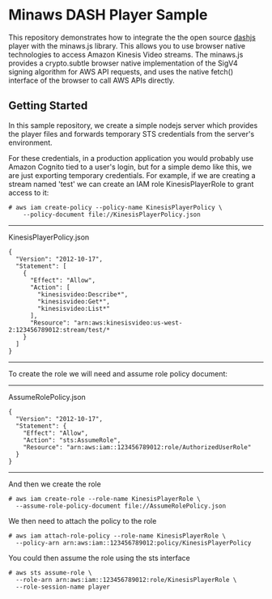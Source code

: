 Minaws DASH Player Sample
=========================

This repository demonstrates how to integrate the the open source [dashjs](https://dashjs.org/) player
with the minaws.js library.  This allows you to use browser native technologies
to access Amazon Kinesis Video streams.  The minaws.js provides a crypto.subtle
browser native implementation of the SigV4 signing algorithm for AWS API 
requests, and uses the native fetch() interface of the browser to call AWS APIs
directly.


Getting Started
---------------

In this sample repository, we create a simple nodejs server which provides the
player files and forwards temporary STS credentials from the server's 
environment.

For these credentials, in a production application you would probably use 
Amazon Cognito tied to a user's login, but for a simple demo like this, we are
just exporting temporary credentials.  For example, if we are creating a stream
named 'test' we can create an IAM role KinesisPlayerRole to grant access to it: 

```
# aws iam create-policy --policy-name KinesisPlayerPolicy \
    --policy-document file://KinesisPlayerPolicy.json
```

---
KinesisPlayerPolicy.json

```
{
  "Version": "2012-10-17",
  "Statement": [
    {
      "Effect": "Allow",
      "Action": [
        "kinesisvideo:Describe*",
        "kinesisvideo:Get*",
        "kinesisvideo:List*"
      ],
      "Resource": "arn:aws:kinesisvideo:us-west-2:123456789012:stream/test/*
    }
  ]
}
```
---

To create the role we will need and assume role policy document:

---
AssumeRolePolicy.json

```
{
  "Version": "2012-10-17",
  "Statement": {
    "Effect": "Allow",
    "Action": "sts:AssumeRole",
    "Resource": "arn:aws:iam::123456789012:role/AuthorizedUserRole"
  }
}
```
---

And then we create the role

```
# aws iam create-role --role-name KinesisPlayerRole \
  --assume-role-policy-document file://AssumeRolePolicy.json
```

We then need to attach the policy to the role

```
# aws iam attach-role-policy --role-name KinesisPlayerRole \
  --policy-arn arn:aws:iam::123456789012:policy/KinesisPlayerPolicy
```

You could then assume the role using the sts interface

```
# aws sts assume-role \
  --role-arn arn:aws:iam::123456789012:role/KinesisPlayerRole \
  --role-session-name player
```


